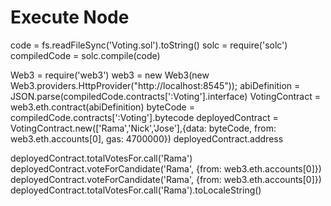 # Execute Node

code = fs.readFileSync('Voting.sol').toString()
solc = require('solc')
compiledCode = solc.compile(code)


Web3 = require('web3')
web3 = new Web3(new Web3.providers.HttpProvider("http://localhost:8545"));
abiDefinition = JSON.parse(compiledCode.contracts[':Voting'].interface)
VotingContract = web3.eth.contract(abiDefinition)
byteCode = compiledCode.contracts[':Voting'].bytecode
deployedContract = VotingContract.new(['Rama','Nick','Jose'],{data: byteCode, from: web3.eth.accounts[0], gas: 4700000})
deployedContract.address

deployedContract.totalVotesFor.call('Rama')
deployedContract.voteForCandidate('Rama', {from: web3.eth.accounts[0]})
deployedContract.voteForCandidate('Rama', {from: web3.eth.accounts[0]})
deployedContract.totalVotesFor.call('Rama').toLocaleString()
